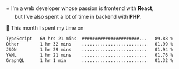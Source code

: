 ⭐ I'm a web developer whose passion is frontend with <b>React</b>,<br/>
&nbsp; &nbsp; &nbsp; but I've also spent a lot of time in backend with <b>PHP</b>.

📅 This month I spent my time on

<!--START_SECTION:waka-->

```txt
TypeScript   69 hrs 21 mins  ######################...   89.88 %
Other        1 hr 32 mins    .........................   01.99 %
JSON         1 hr 29 mins    .........................   01.94 %
YAML         1 hr 21 mins    .........................   01.76 %
GraphQL      1 hr 1 min      .........................   01.32 %
```

<!--END_SECTION:waka-->

